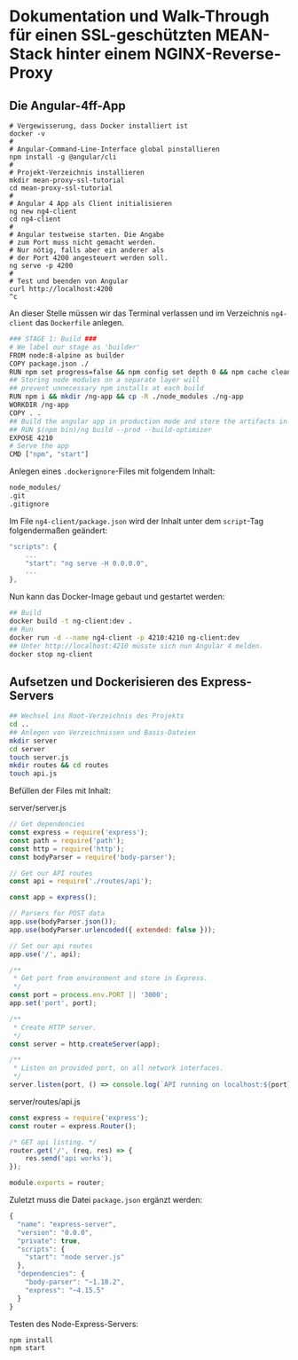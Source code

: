 # Dokumentation und Walk-Through für einen SSL-geschützten MEAN-Stack hinter einem NGINX-Reverse-Proxy

## Die Angular-4ff-App
```
# Vergewisserung, dass Docker installiert ist
docker -v
#
# Angular-Command-Line-Interface global pinstallieren
npm install -g @angular/cli
#
# Projekt-Verzeichnis installieren
mkdir mean-proxy-ssl-tutorial
cd mean-proxy-ssl-tutorial
# 
# Angular 4 App als Client initialisieren
ng new ng4-client
cd ng4-client
#
# Angular testweise starten. Die Angabe 
# zum Port muss nicht gemacht werden.
# Nur nötig, falls aber ein anderer als 
# der Port 4200 angesteuert werden soll.
ng serve -p 4200
#
# Test und beenden von Angular
curl http://localhost:4200
^c
```
An dieser Stelle müssen wir das Terminal verlassen und im Verzeichnis `ng4-client` das `Dockerfile` anlegen.

```sh
### STAGE 1: Build ###
# We label our stage as 'builder'
FROM node:8-alpine as builder
COPY package.json ./
RUN npm set progress=false && npm config set depth 0 && npm cache clean --force
## Storing node modules on a separate layer will 
## prevent unnecessary npm installs at each build
RUN npm i && mkdir /ng-app && cp -R ./node_modules ./ng-app
WORKDIR /ng-app
COPY . .
## Build the angular app in production mode and store the artifacts in dist folder
## RUN $(npm bin)/ng build --prod --build-optimizer
EXPOSE 4210
# Serve the app
CMD ["npm", "start"]
```
Anlegen eines `.dockerignore`-Files mit folgendem Inhalt:

```sh
node_modules/
.git
.gitignore
``` 
Im File `ng4-client/package.json` wird der Inhalt unter dem `script`-Tag folgendermaßen geändert: 

```js
"scripts": {
	...
    "start": "ng serve -H 0.0.0.0",
	...
},
```

Nun kann das Docker-Image gebaut und gestartet werden: 
```sh
## Build
docker build -t ng-client:dev .
## Run
docker run -d --name ng4-client -p 4210:4210 ng-client:dev
## Unter http://localhost:4210 müsste sich nun Angular 4 melden.
docker stop ng-client
```

## Aufsetzen und Dockerisieren des Express-Servers

```sh
## Wechsel ins Root-Verzeichnis des Projekts
cd ..
## Anlegen von Verzeichnissen und Basis-Dateien
mkdir server
cd server
touch server.js
mkdir routes && cd routes
touch api.js
```  

Befüllen der Files mit Inhalt: 

server/server.js

```js
// Get dependencies
const express = require('express');
const path = require('path');
const http = require('http');
const bodyParser = require('body-parser');

// Get our API routes
const api = require('./routes/api');

const app = express();

// Parsers for POST data
app.use(bodyParser.json());
app.use(bodyParser.urlencoded({ extended: false }));

// Set our api routes
app.use('/', api);

/**
 * Get port from environment and store in Express.
 */
const port = process.env.PORT || '3000';
app.set('port', port);

/**
 * Create HTTP server.
 */
const server = http.createServer(app);

/**
 * Listen on provided port, on all network interfaces.
 */
server.listen(port, () => console.log(`API running on localhost:${port}`));
```

server/routes/api.js

```js
const express = require('express');
const router = express.Router();

/* GET api listing. */
router.get('/', (req, res) => {
    res.send('api works');
});

module.exports = router;
```
Zuletzt muss die Datei `package.json` ergänzt werden: 

```js
{
  "name": "express-server",
  "version": "0.0.0",
  "private": true,
  "scripts": {
    "start": "node server.js"
  },
  "dependencies": {
    "body-parser": "~1.18.2",
    "express": "~4.15.5"
  }
}
```

Testen des Node-Express-Servers:
```sh
npm install
npm start
```

